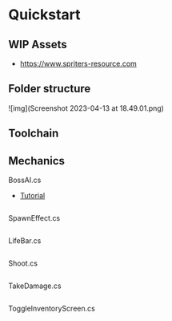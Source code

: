# Quickstart

## WIP Assets
+ https://www.spriters-resource.com

## Folder structure
![img](Screenshot 2023-04-13 at 18.49.01.png)

## Toolchain


## Mechanics
BossAI.cs
+ [Tutorial](https://www.youtube.com/watch?v=X7VwAGvAOIw)
```cs

```

SpawnEffect.cs
```cs

```

LifeBar.cs
```cs

```

Shoot.cs
```cs

```

TakeDamage.cs
```cs

```

ToggleInventoryScreen.cs
```cs

```
